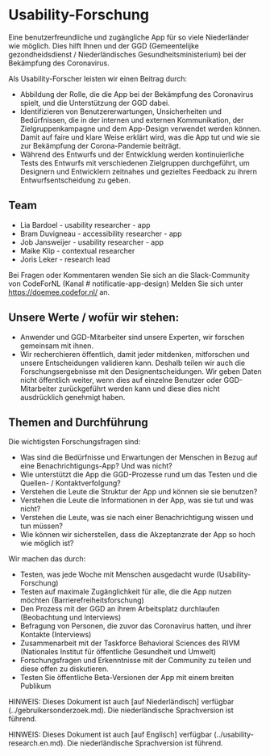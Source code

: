 # Usability-Forschung

Eine benutzerfreundliche und zugängliche App für so viele Niederländer wie möglich. Dies hilft Ihnen und der GGD (Gemeentelijke gezondheidsdienst / Niederländisches Gesundheitsministerium) bei der Bekämpfung des Coronavirus.

Als Usability-Forscher leisten wir einen Beitrag durch:

- Abbildung der Rolle, die die App bei der Bekämpfung des Coronavirus spielt, und die Unterstützung der GGD dabei.
- Identifizieren von Benutzererwartungen, Unsicherheiten und Bedürfnissen, die in der internen und externen Kommunikation, der Zielgruppenkampagne und dem App-Design verwendet werden können. Damit auf faire und klare Weise erklärt wird, was die App tut und wie sie zur Bekämpfung der Corona-Pandemie beiträgt.
- Während des Entwurfs und der Entwicklung werden kontinuierliche Tests des Entwurfs mit verschiedenen Zielgruppen durchgeführt, um Designern und Entwicklern zeitnahes und gezieltes Feedback zu ihrern Entwurfsentscheidung zu geben.

## Team
- Lia Bardoel - usability researcher - app
- Bram Duvigneau - accessibility researcher - app
- Job Jansweijer - usability researcher - app
- Maike Klip - contextual researcher
- Joris Leker - research lead

Bei Fragen oder Kommentaren wenden Sie sich an die Slack-Community von CodeForNL (Kanal # notificatie-app-design)
Melden Sie sich unter https://doemee.codefor.nl/ an.

## Unsere Werte / wofür wir stehen:

- Anwender und GGD-Mitarbeiter sind unsere Experten, wir forschen gemeinsam mit ihnen.
- Wir recherchieren öffentlich, damit jeder mitdenken, mitforschen und unsere Entscheidungen validieren kann. Deshalb teilen wir auch die Forschungsergebnisse mit den Designentscheidungen.
Wir geben Daten nicht öffentlich weiter, wenn dies auf einzelne Benutzer oder GGD-Mitarbeiter zurückgeführt werden kann und diese dies nicht ausdrücklich genehmigt haben.

## Themen and Durchführung

Die wichtigsten Forschungsfragen sind:

- Was sind die Bedürfnisse und Erwartungen der Menschen in Bezug auf eine Benachrichtigungs-App? Und was nicht?
- Wie unterstützt die App die GGD-Prozesse rund um das Testen und die Quellen- / Kontaktverfolgung?
- Verstehen die Leute die Struktur der App und können sie sie benutzen?
- Verstehen die Leute die Informationen in der App, was sie tut und was nicht?
- Verstehen die Leute, was sie nach einer Benachrichtigung wissen und tun müssen?
- Wie können wir sicherstellen, dass die Akzeptanzrate der App so hoch wie möglich ist?

Wir machen das durch:

- Testen, was jede Woche mit Menschen ausgedacht wurde (Usability-Forschung)
- Testen auf maximale Zugänglichkeit für alle, die die App nutzen möchten (Barrierefreiheitsforschung)
- Den Prozess mit der GGD an ihrem Arbeitsplatz durchlaufen (Beobachtung und Interviews)
- Befragung von Personen, die zuvor das Coronavirus hatten, und ihrer Kontakte (Interviews)
- Zusammenarbeit mit der Taskforce Behavioral Sciences des RIVM (Nationales Institut für öffentliche Gesundheit und Umwelt)
- Forschungsfragen und Erkenntnisse mit der Community zu teilen und diese offen zu diskutieren.
- Testen Sie öffentliche Beta-Versionen der App mit einem breiten Publikum

HINWEIS: Dieses Dokument ist auch [auf Niederländisch] verfügbar (../gebruikersonderzoek.md). Die niederländische Sprachversion ist führend.

HINWEIS: Dieses Dokument ist auch [auf Englisch] verfügbar (../usability-research.en.md). Die niederländische Sprachversion ist führend.
